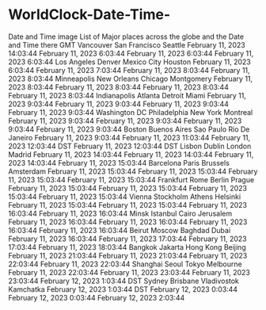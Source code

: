 # WorldClock-Date-Time-

Date and Time image
List of Major places across the globe and the Date and Time there
GMT	Vancouver	San Francisco	Seattle
February 11, 2023
14:03:44	February 11, 2023
6:03:44	February 11, 2023
6:03:44	February 11, 2023
6:03:44
Los Angeles	Denver	Mexico City	Houston
February 11, 2023
6:03:44	February 11, 2023
7:03:44	February 11, 2023
8:03:44	February 11, 2023
8:03:44
Minneapolis	New Orleans	Chicago	Montgomery
February 11, 2023
8:03:44	February 11, 2023
8:03:44	February 11, 2023
8:03:44	February 11, 2023
8:03:44
Indianapolis	Atlanta	Detroit	Miami
February 11, 2023
9:03:44	February 11, 2023
9:03:44	February 11, 2023
9:03:44	February 11, 2023
9:03:44
Washington DC	Philadelphia	New York	Montreal
February 11, 2023
9:03:44	February 11, 2023
9:03:44	February 11, 2023
9:03:44	February 11, 2023
9:03:44
Boston	Buenos Aires	Sao Paulo	Rio De Janeiro
February 11, 2023
9:03:44	February 11, 2023
11:03:44	February 11, 2023
12:03:44 DST	February 11, 2023
12:03:44 DST
Lisbon	Dublin	London	Madrid
February 11, 2023
14:03:44	February 11, 2023
14:03:44	February 11, 2023
14:03:44	February 11, 2023
15:03:44
Barcelona	Paris	Brussels	Amsterdam
February 11, 2023
15:03:44	February 11, 2023
15:03:44	February 11, 2023
15:03:44	February 11, 2023
15:03:44
Frankfurt	Rome	Berlin	Prague
February 11, 2023
15:03:44	February 11, 2023
15:03:44	February 11, 2023
15:03:44	February 11, 2023
15:03:44
Vienna	Stockholm	Athens	Helsinki
February 11, 2023
15:03:44	February 11, 2023
15:03:44	February 11, 2023
16:03:44	February 11, 2023
16:03:44
Minsk	Istanbul	Cairo	Jerusalem
February 11, 2023
16:03:44	February 11, 2023
16:03:44	February 11, 2023
16:03:44	February 11, 2023
16:03:44
Beirut	Moscow	Baghdad	Dubai
February 11, 2023
16:03:44	February 11, 2023
17:03:44	February 11, 2023
17:03:44	February 11, 2023
18:03:44
Bangkok	Jakarta	Hong Kong	Beijing
February 11, 2023
21:03:44	February 11, 2023
21:03:44	February 11, 2023
22:03:44	February 11, 2023
22:03:44
Shanghai	Seoul	Tokyo	Melbourne
February 11, 2023
22:03:44	February 11, 2023
23:03:44	February 11, 2023
23:03:44	February 12, 2023
1:03:44 DST
Sydney	Brisbane	Vladivostok	Kamchatka
February 12, 2023
1:03:44 DST	February 12, 2023
0:03:44	February 12, 2023
0:03:44	February 12, 2023
2:03:44
